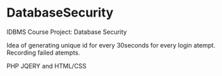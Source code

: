 # DatabaseSecurity
IDBMS Course Project: Database Security

Idea of generating unique id for every 30seconds for every login atempt. Recording failed atempts.

PHP JQERY and HTML/CSS
